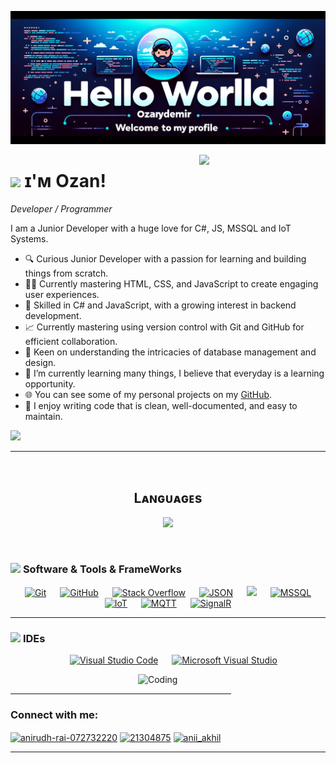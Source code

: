 <!--Banner-->
![Banner](https://github.com/ozanydemir/ozanydemir/blob/main/ozanydemirBanner.png)

<!--Night Owl image-->
<div>
  <img align="right" width="40%" src="https://owlbertsio-resized.s3.amazonaws.com/Popper.psd.full.png">
</div>

<!--Header Name-->
# <img src="https://emojis.slackmojis.com/emojis/images/1531849430/4246/blob-sunglasses.gif?1531849430" width="30"/> ɪ'ᴍ Ozan! 
*Developer / Programmer*
<br /> 

<!--Start Intro-->               
<p align="left">I am a Junior Developer with a huge love for C#, JS, MSSQL and IoT Systems. </p>

- 🔍 Curious Junior Developer with a passion for learning and building things from scratch.
- 👨‍💻 Currently mastering HTML, CSS, and JavaScript to create engaging user experiences.
- 🌟 Skilled in C# and JavaScript, with a growing interest in backend development.
- 📈 Currently mastering using version control with Git and GitHub for efficient collaboration.
- 🔧 Keen on understanding the intricacies of database management and design.
- 🌱 I’m currently learning many things, I believe that everyday is a learning opportunity.
- 🌐 You can see some of my personal projects on my [GitHub](https://github.com/ozanydemir).
- 📝 I enjoy writing code that is clean, well-documented, and easy to maintain.
<!--End Intro-->

<!--Profile Count Badge-->
<p align="left">
  <img src="https://komarev.com/ghpvc/?username=ozanydemir&label=Profile%20views&color=blue&style=for-the-badge&logo=star" style="padding-right:20px;" />
</p>

---
<br />

<!--Languages and Tools Section-->       
<h2 align="center">Lᴀɴɢᴜᴀɢᴇs</h2> 
<p align="center">
<img width="500px"  src="https://skillicons.dev/icons?i=cs,js,html,css&perline=10"  />
</p>
<br />

 ### <picture> <img src = "https://github.com/7oSkaaa/7oSkaaa/blob/main/Images/Software_Tools.gif?raw=true" width = 50px>  </picture> Software & Tools & FrameWorks
 
<p align="center">
  &emsp;
    <a href="#"><img alt="Git" src="https://img.shields.io/badge/Git%20-%23F05033.svg?style=plastic&logo=git&logoColor=white"></a>
  &emsp;
    <a href="#"><img alt="GitHub" src="https://img.shields.io/badge/github-%23181717.svg?style=plastic&logo=github&logoColor=white"></a>
  &emsp;
    <a href="#"><img alt="Stack Overflow" src="https://img.shields.io/badge/-Stack%20Overflow-FE7A16?style=plastic&logo=stack-overflow&logoColor=white"></a>
  &emsp;
    <a href="#"><img alt="JSON" img src="https://img.shields.io/badge/json-%23000000.svg?style=plastic&logo=json&logoColor=white"></a>
  &emsp;
    <a href="#"><img src="https://img.shields.io/badge/mysql-%234479A1.svg?&style=plastic&logo=mysql&logoColor=white"/></a>
    &emsp;
    <a href="#"><img alt="MSSQL" src="https://img.shields.io/badge/MSSQL-%23000.svg?style=plastic&logo=microsoft-sql-server&logoColor=white" /></a>   
 &emsp;
    <a href="#"><img alt="IoT" src="https://img.shields.io/badge/IoT-%2300d1b2.svg?style=plastic&logo=internet-of-things&logoColor=white"></a>
    &emsp;
    <a href="#"><img alt="MQTT" src="https://img.shields.io/badge/MQTT-%23000000.svg?style=plastic&logo=eclipse-mosquitto&logoColor=white"></a>
  &emsp;
    <a href="#"><img alt="SignalR" src="https://img.shields.io/badge/SignalR-%23512BD4.svg?style=plastic&logo=signalr&logoColor=white"></a>
</p>
</p>

<hr width="100%" >

 ### <picture> <img src = "https://github.com/7oSkaaa/7oSkaaa/blob/main/Images/IDEs.gif?raw=true" width = 50px>  </picture> IDEs
 
<p align="center">
  &emsp;
    <a href="#"><img alt="Visual Studio Code" src="https://img.shields.io/badge/Visual%20Studio%20Code-0078d7.svg?style=plastic&logo=visual-studio-code&logoColor=white"></a>
   &emsp;
    <a href="#"><img alt="Microsoft Visual Studio" src="https://img.shields.io/badge/Microsoft%20Visual%20Studio-5C2D91.svg?style=plastic&logo=visual-studio&logoColor=white"></a>
</p>


<img align="right" alt="Coding" width="300" src="https://cdn.dribbble.com/users/1277312/screenshots/14733298/media/39b1045e593737587dd60e42c8422d1f.gif" >
<br>

<hr width="70%" >

<h3 align="left">Connect with me:</h3>
<p align="left">
<a href="https://www.linkedin.com/" target="blank"><img align="center" src="https://raw.githubusercontent.com/rahuldkjain/github-profile-readme-generator/master/src/images/icons/Social/linked-in-alt.svg" alt="anirudh-rai-072732220" height="30" width="40" /></a>
<a href="https://stackoverflow.com/" target="blank"><img align="center" src="https://raw.githubusercontent.com/rahuldkjain/github-profile-readme-generator/master/src/images/icons/Social/stack-overflow.svg" alt="21304875" height="30" width="40" /></a>
<!-- <a href="https://kaggle.com/anirudhrai693" target="blank"><img align="center" src="https://raw.githubusercontent.com/rahuldkjain/github-profile-readme-generator/master/src/images/icons/Social/kaggle.svg" alt="anirudhrai693" height="30" width="40" /></a> -->
<a href="https://instagram.com/ozanydemir" target="blank"><img align="center" src="https://raw.githubusercontent.com/rahuldkjain/github-profile-readme-generator/master/src/images/icons/Social/instagram.svg" alt="anii_akhil" height="30" width="40" /></a>
</p>

-----
